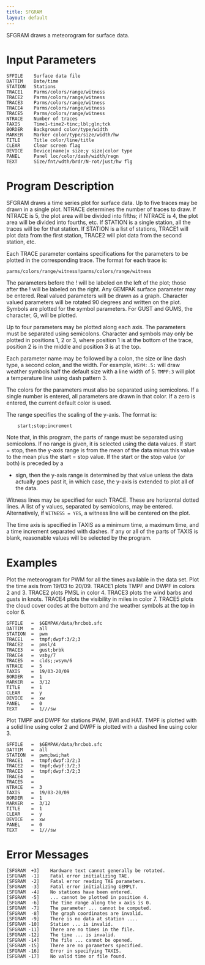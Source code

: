 ```yaml
---
title: SFGRAM
layout: default
---
```


SFGRAM draws a meteorogram for surface data.

# Input Parameters
 
	SFFILE    Surface data file
	DATTIM    Date/time
	STATION   Stations
	TRACE1    Parms/colors/range/witness
	TRACE2    Parms/colors/range/witness
	TRACE3    Parms/colors/range/witness
	TRACE4    Parms/colors/range/witness
	TRACE5    Parms/colors/range/witness
	NTRACE    Number of traces
	TAXIS     Time1-time2-tinc;lbl;gln;tck
	BORDER    Background color/type/width
	MARKER    Marker color/type/size/width/hw
	TITLE     Title color/line/title
	CLEAR     Clear screen flag
	DEVICE    Device|name|x size;y size|color type
	PANEL     Panel loc/color/dash/width/regn
	TEXT      Size/fnt/wdth/brdr/N-rot/just/hw flg
 
 

# Program Description
 
SFGRAM draws a time series plot for surface data.  Up to
five traces may be drawn in a single plot.  NTRACE determines
the number of traces to draw.  If NTRACE is 5, the plot area
will be divided into fifths; if NTRACE is 4, the plot area will
be divided into fourths, etc.  If STATION is a single station,
all the traces will be for that station.  If STATION is a
list of stations, TRACE1 will plot data from the first station,
TRACE2 will plot data from the second station, etc.

Each TRACE parameter contains specifications for the parameters
to be plotted in the corresponding trace.  The format for
each trace is:

	parms/colors/range/witness!parms/colors/range/witness

The parameters before the ! will be labeled on the left of the
plot; those after the ! will be labeled on the right.
Any GEMPAK surface parameter may be entered.  Real valued
parameters will be drawn as a graph.  Character valued
parameters will be rotated 90 degrees and written on the plot.
Symbols are plotted for the symbol parameters.  For GUST and
GUMS, the character, G, will be plotted.

Up to four parameters may be plotted along each axis.  The
parameters must be separated using semicolons.  Character
and symbols may only be plotted in positions 1, 2 or 3,
where position 1 is at the bottom of the trace, position 2
is in the middle and position 3 is at the top.

Each parameter name may be followed by a colon, the size or
line dash type, a second colon, and the width.  For example,
`WSYM:.5:` will draw weather symbols half the default size with
a line width of 5.  `TMPF:3` will plot a temperature line using
dash pattern 3.

The colors for the parameters must also be separated using
semicolons.  If a single number is entered, all parameters
are drawn in that color.  If a zero is entered, the current
default color is used.

The range specifies the scaling of the y-axis.  The format
is:

		start;stop;increment

Note that, in this program, the parts of range must be
separated using semicolons.  If no range is given, it
is selected using the data values.  If start = stop,
then the y-axis range is from the mean of the data minus
this value to the mean plus the start = stop value.  If
the start or the stop value (or both) is preceded by a
+ sign, then the y-axis range is determined by that value
unless the data actually goes past it, in which case, the
y-axis is extended to plot all of the data.

Witness lines may be specified for each TRACE.  These are
horizontal dotted lines.  A list of y values, separated by
semicolons, may be entered.  Alternatively, if `WITNESS =
YES`, a witness line will be centered on the plot.

The time axis is specified in TAXIS as a minimum time, a
maximum time, and a time increment separated with dashes.
If any or all of the parts of TAXIS is blank, reasonable
values will be selected by the program.

 
# Examples
 
Plot the meteorogram for PWM for all the times available
	in the data set.  Plot the time axis from 19/03 to
	20/09.  TRACE1 plots TMPF and DWPF in colors 2 and 3.
	TRACE2 plots PMSL in color 4.  TRACE3 plots the wind
	barbs and gusts in knots.  TRACE4 plots the visibility
	in miles in color 7.  TRACE5 plots the cloud cover codes
	at the bottom and the weather symbols at the top in color
	6.

	SFFILE	 =  $GEMPAK/data/hrcbob.sfc
	DATTIM	 =  all
	STATION	 =  pwm
	TRACE1	 =  tmpf;dwpf:3/2;3
	TRACE2	 =  pmsl/4
	TRACE3	 =  gust;brbk
	TRACE4	 =  vsby/7
	TRACE5	 =  clds;;wsym/6
	NTRACE	 =  5
	TAXIS	 =  19/03-20/09
	BORDER	 =  1
	MARKER	 =  3/12
	TITLE	 =  1
	CLEAR	 =  y
	DEVICE	 =  xw
	PANEL	 =  0
	TEXT	 =  1///sw

Plot TMPF and DWPF for stations PWM, BWI and HAT.  TMPF
	is plotted with a solid line using color 2 and DWPF is
	plotted with a dashed line using color 3.

	SFFILE	 =  $GEMPAK/data/hrcbob.sfc
	DATTIM	 =  all
	STATION	 =  pwm;bwi;hat
	TRACE1	 =  tmpf;dwpf:3/2;3
	TRACE2	 =  tmpf;dwpf:3/2;3
	TRACE3	 =  tmpf;dwpf:3/2;3
	TRACE4	 =
	TRACE5	 =
	NTRACE	 =  3
	TAXIS	 =  19/03-20/09
	BORDER	 =  1
	MARKER	 =  3/12
	TITLE	 =  1
	CLEAR	 =  y
	DEVICE	 =  xw
	PANEL	 =  0
	TEXT	 =  1///sw

# Error Messages
 
	[SFGRAM  +3]    Hardware text cannot generally be rotated.
	[SFGRAM  -1]    Fatal error initializing TAE.
	[SFGRAM  -2]    Fatal error reading TAE parameters.
	[SFGRAM  -3]    Fatal error initializing GEMPLT.
	[SFGRAM  -4]    No stations have been entered.
	[SFGRAM  -5]    ... cannot be plotted in position 4.
	[SFGRAM  -6]    The time range along the x axis is 0.
	[SFGRAM  -7]    The parameter ... cannot be computed.
	[SFGRAM  -8]    The graph coordinates are invalid.
	[SFGRAM  -9]    There is no data at station ....
	[SFGRAM -10]    Station ... is invalid.
	[SFGRAM -11]    There are no times in the file.
	[SFGRAM -12]    The time ... is invalid.
	[SFGRAM -14]    The file ... cannot be opened.
	[SFGRAM -15]    There are no parameters specified.
	[SFGRAM -16]    Error in specifying TAXIS.
	[SFGRAM -17]    No valid time or file found.
